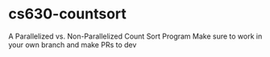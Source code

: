 # cs630-countsort
A Parallelized vs. Non-Parallelized Count Sort Program
Make sure to work in your own branch and make PRs to dev
